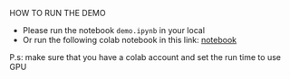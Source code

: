 HOW TO RUN THE DEMO

- Please run the notebook `demo.ipynb` in your local
- Or run the following colab notebook in this link: [notebook](https://colab.research.google.com/drive/1_yl2HUxjZEdYifK5tZVAQf03gBjDRkMb?usp=sharing)

P.s: make sure that you have a colab account and set the run time to use GPU
